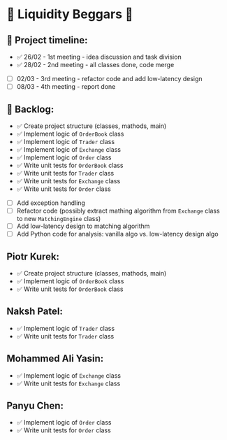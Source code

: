 # :rocket: Liquidity Beggars :rocket:

## :memo: Project timeline:

- ✅ 26/02 - 1st meeting - idea discussion and task division
- ✅ 28/02 - 2nd meeting - all classes done, code merge
- [ ] 02/03 - 3rd meeting - refactor code and add low-latency design
- [ ] 08/03 - 4th meeting - report done

## :pushpin: Backlog:
- ✅ Create project structure (classes, mathods, main)
- ✅ Implement logic of `OrderBook` class
- ✅ Implement logic of `Trader` class 
- ✅ Implement logic of `Exchange` class  
- ✅ Implement logic of `Order` class
- ✅ Write unit tests for `OrderBook` class
- ✅ Write unit tests for `Trader` class
- ✅ Write unit tests for `Exchange` class
- ✅ Write unit tests for `Order` class
- [ ] Add exception handling
- [ ] Refactor code (possibly extract mathing algorithm from `Exchange` class to new `MatchingEngine` class)
- [ ] Add low-latency design to matching algorithm
- [ ] Add Python code for analysis: vanilla algo vs. low-latency design algo

## Piotr Kurek:
- ✅ Create project structure (classes, mathods, main)
- ✅ Implement logic of `OrderBook` class
- ✅ Write unit tests for `OrderBook` class


## Naksh Patel:
- ✅ Implement logic of `Trader` class
- ✅ Write unit tests for `Trader` class

## Mohammed Ali Yasin:
- ✅ Implement logic of `Exchange` class
- ✅ Write unit tests for `Exchange` class

## Panyu Chen:
- ✅ Implement logic of `Order` class
- ✅ Write unit tests for `Order` class

